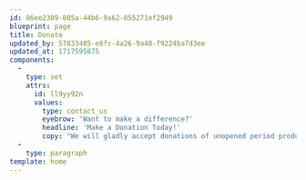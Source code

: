 ```yaml
---
id: 06ee2309-805a-44b6-9a62-055271ef2949
blueprint: page
title: Donate
updated_by: 57833485-e8fc-4a26-9a48-f9224ba7d3ee
updated_at: 1717595875
components:
  -
    type: set
    attrs:
      id: ll9yy92n
      values:
        type: contact_us
        eyebrow: 'Want to make a difference?'
        headline: 'Make a Donation Today!'
        copy: "We will gladly accept donations of unopened period products placed directly in our pantries. If you would like to make a financial contribution, follow [**this link**](https://mooncatchers.networkforgood.com/projects/227794-period-pantries-2024) to The MoonCatcher Project's period pantry supply donation page!"
  -
    type: paragraph
template: home
---
```

